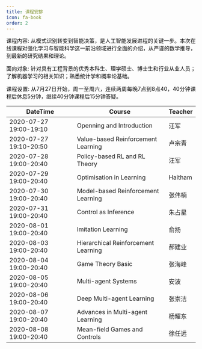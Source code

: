 ```yaml
---
title: 课程安排
icon: fa-book
order: 2
---
```


<p style="text-align:justify; text-justify:inter-ideograph;color: black">课程内容: 从模式识别转变到智能决策，是人工智能发展进程的关键一步。本次在线课程对强化学习与智能科学这一前沿领域进行全面的介绍，从严谨的数学推导，到最新的研究结果和理论。</p>

<p style="text-align:justify; text-justify:inter-ideograph;color: black">面向对象: 针对具有工程背景的优秀本科生、理学硕士、博士生和行业从业人员；了解机器学习的相关知识；熟悉统计学和概率论基础。</p>

<p style="text-align:justify; text-justify:inter-ideograph;color: black">课程设置: 从7月27日开始，周一至周六，连续两周每晚7点到8点40，40分钟课程后休息5分钟，继续40分钟课程后15分钟答疑。</p>

<div class="table-wrapper">
  <table><font color="black">
    <thead>
      <tr>
        <th>DateTime</th>
        <th>Course</th>
        <th>Teacher</th>
      </tr>
    </thead>
    <tbody>
      <tr>
        <td>2020-07-27 19:00-19:10</td>
        <td>Openning and Introduction</td>
        <td>汪军</td>
      </tr>
      <tr>
        <td>2020-07-27 19:10-20:50</td>
        <td>Value-based Reinforcement Learning</td>
        <td>卢宗青</td>
      </tr>
      <tr>
        <td>2020-07-28 19:00-20:40</td>
        <td>Policy-based RL and RL Theory</td>
        <td>汪军</td>
      </tr>
      <tr>
        <td>2020-07-29 19:00-20:40</td>
        <td>Optimisation in Learning</td>
        <td>Haitham</td>
      </tr>
      <tr>
        <td>2020-07-30 19:00-20:40</td>
        <td>Model-based Reinforcement Learning</td>
        <td>张伟楠</td>
      </tr>
      <tr>
        <td>2020-07-31 19:00-20:40</td>
        <td>Control as Inference</td>
        <td>朱占星</td>
      </tr>
      <tr>
        <td>2020-08-01 19:00-20:40</td>
        <td>Imitation Learning</td>
        <td>俞扬</td>
      </tr>
      <tr>
        <td>2020-08-03 19:00-20:40</td>
        <td>Hierarchical Reinforcement Learning</td>
        <td>郝建业</td>
      </tr>
      <tr>
        <td>2020-08-04 19:00-20:40</td>
        <td>Game Theory Basic</td>
        <td>张海峰</td>
      </tr>
      <tr>
        <td>2020-08-05 19:00-20:40</td>
        <td>Multi-agent Systems</td>
        <td>安波</td>
      </tr>
      <tr>
        <td>2020-08-06 19:00-20:40</td>
        <td>Deep Multi-agent Learning</td>
        <td>张崇洁</td>
      </tr>
      <tr>
        <td>2020-08-07 19:00-20:40</td>
        <td>Advances in Multi-agent Learning</td>
        <td>杨耀东</td>
      </tr>
      <tr>
        <td>2020-08-08 19:00-20:40</td>
        <td>Mean-field Games and Controls</td>
        <td>徐任远</td>
      </tr>
    </tbody>
  </font></table>
</div>